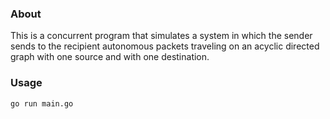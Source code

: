 ### About

This is a concurrent program that simulates a system in which the sender sends to the recipient autonomous packets traveling on an acyclic directed graph with one source and with one destination.

### Usage

```bash
go run main.go
```
